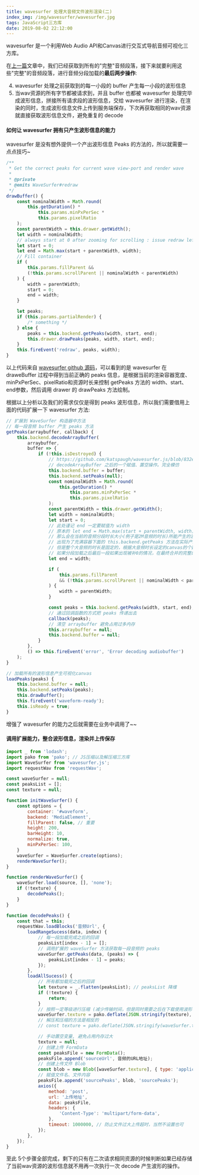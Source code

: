 ```yaml
---
title: wavesurfer 处理大音频文件波形渲染(二)
index_img: /img/wavesurfer/wavesurfer.jpg
tags: JavaScript三方库
date: 2019-08-02 22:12:00
---
```


wavesurfer 是一个利用Web Audio API和Canvas进行交互式导航音频可视化三方库。
<!-- more -->

在[上一篇](/2019/07/27/wavesurfer大音频(一)/)文章中，我们已经获取到所有的"完整"音频段落，接下来就要利用这些"完整"的音频段落，进行音频分段加载的**最后两步操作**:

4. wavesurfer 处理之前获取到的每一小段的 buffer 产生每一小段的波形信息
5. 当wav资源的所有字节都被请求到，并且 buffer 也都被 wavesurfer 处理完毕成波形信息，拼接所有请求段的波形信息，交给 wavesurfer 进行渲染，在渲染的同时，生成波形信息文件上传到服务端保存，下次再获取相同的wav资源就直接获取波形信息文件，避免重复的 decode

#### 如何让 wavesurfer 拥有只产生波形信息的能力

wavesurfer 是没有想外提供一个产出波形信息 Peaks 的方法的，所以就需要一点点技巧~

```js
/**
 * Get the correct peaks for current wave view-port and render wave
 *
 * @private
 * @emits WaveSurfer#redraw
 */
drawBuffer() {
    const nominalWidth = Math.round(
        this.getDuration() *
            this.params.minPxPerSec *
            this.params.pixelRatio
    );
    const parentWidth = this.drawer.getWidth();
    let width = nominalWidth;
    // always start at 0 after zooming for scrolling : issue redraw left part
    let start = 0;
    let end = Math.max(start + parentWidth, width);
    // Fill container
    if (
        this.params.fillParent &&
        (!this.params.scrollParent || nominalWidth < parentWidth)
    ) {
        width = parentWidth;
        start = 0;
        end = width;
    }

    let peaks;
    if (this.params.partialRender) {
        /* something */
    } else {
        peaks = this.backend.getPeaks(width, start, end);
        this.drawer.drawPeaks(peaks, width, start, end);
    }
    this.fireEvent('redraw', peaks, width);
}
```

以上代码来自 [wavesurfer github 源码](https://github.com/katspaugh/wavesurfer.js/blob/832e114b7be6436458fc351a57699ba169d08676/src/wavesurfer.js#L1130-L1183)，可以看到的是 wavesurfer 在 draweBuffer 过程中得到当前正确的 peaks 信息，是根据当前的渲染容器宽度、minPxPerSec、pixelRatio和资源时长来控制 getPeaks 方法的 width、start、end参数，然后调用 drawer 的 drawPeaks 方法绘制。

根据以上分析以及我们的需求仅仅是得到 peaks 波形信息，所以我们需要借用上面的代码扩展一下 wavesurfer 方法:

```js
// 扩展到 WaveSurfer 构造器中方法
// 每一段音频 buffer 产生 peaks 方法
getPeaks(arraybuffer, callback) {
    this.backend.decodeArrayBuffer(
        arraybuffer,
        buffer => {
            if (!this.isDestroyed) {
                // https://github.com/katspaugh/wavesurfer.js/blob/832e114b7be6436458fc351a57699ba169d08676/src/wavesurfer.js#L1395-L1396
                // decodeArrayBuffer 之后的一个赋值、置空操作。完全模仿
                this.backend.buffer = buffer;
                this.backend.setPeaks(null);
                const nominalWidth = Math.round(
                    this.getDuration() *
                        this.params.minPxPerSec *
                        this.params.pixelRatio
                );
                const parentWidth = this.drawer.getWidth();
                let width = nominalWidth;
                let start = 0;
                // 此处谨记 end 一定要赋值为 width
                // 原本的 let end = Math.max(start + parentWidth, width) 是比较了容器宽度和根据音频时长等计算出的长度，取最大值。
                // 那么会在当前的音频分段时长大小(例子是2M音频的时长)所能产生的波形长度小于容器的宽度时
                // 出现为了充满容器下面的 this.backend.getPeaks 方法在实际产生的波形信息后面添加不等位数的 0，从而充满容器。
                // 但是整个大音频的时长是固定的，根据大音频时长设定的canvas的个数和宽度已经固定
                // 如果分段加载之后最后一段如果出现被补0的情况，在最终合并的完整的波形信息就会超过原本设定的预值，导致挤压最终产生的波形
                let end = width;

                if (
                    this.params.fillParent
                    && (!this.params.scrollParent || nominalWidth < parentWidth)
                ) {
                    width = parentWidth;
                }

                const peaks = this.backend.getPeaks(width, start, end);
                // 通过回调函数的方式把 peaks 传递出去
                callback(peaks);
                // 清空 arraybuffer 避免占用过多内存
                this.arraybuffer = null;
                this.backend.buffer = null;
            }
        },
        () => this.fireEvent('error', 'Error decoding audiobuffer')
    );
}

// 加载所有的波形信息产生可视化canvas
loadPeaks(peaks) {
    this.backend.buffer = null;
    this.backend.setPeaks(peaks);
    this.drawBuffer();
    this.fireEvent('waveform-ready');
    this.isReady = true;
}
```

增强了 wavesurfer 的能力之后就需要在业务中调用了~~

#### 调用扩展能力，整合波形信息，渲染并上传保存

```js
import _ from 'lodash';
import pako from 'pako'; // JS压缩以及解压缩三方库
import WaveSurfer from 'wavesurfer.js';
import requestWav from 'requestWav';

const waveSurfer = null;
const peaksList = [];
const texture = null;

function initWaveSurfer() {
    const options = {
        container: '#waveform',
        backend: 'MediaElement',
        fillParent: false, // 重要
        height: 200,
        barHeight: 10,
        normalize: true,
        minPxPerSec: 100,
    }
    waveSurfer = WaveSurfer.create(options);
    renderWaveSurfer();
}

function renderWaveSurfer() {
    waveSurfer.load(source, [], 'none');
    if (!texture) {
        decodePeaks();
    }
}

function decodePeaks() {
    const that = this;
    requestWav.loadBlocks('音频Url', {
        loadRangeSucess(data, index) {
            // 每一段加载完成之后的回调
            peaksList[index - 1] = [];
            // 调用扩展的 waveSurfer 方法获取每一段音频的 peaks
            waveSurfer.getPeaks(data, (peaks) => {
                peaksList[index - 1] = peaks;
            });
        },
        loadAllSucess() {
            // 所有都加载完之后的回调
            let texture = _.flatten(peaksList); // peaksList 降维
            if (!texture) {
                return;
            }
            // 按照一定等级进行压缩 (减少传输时间，但是同时需要之后在下载使用波形信息的时候解压)
            waveSurfer.texture = pako.deflate(JSON.stringify(texture), { level: 9, to: 'string' });
            // 解压和压缩的方法是相反的
            // const texture = pako.deflate(JSON.stringify(waveSurfer.texture), { level: 9, to: 'string' });

            // 手动置空变量, 避免占用内存过大
            texture = null;
            // 创建上传 FormData
            const peaksFile = new FormData();
            peaksFile.append('sourceUrl', 音频的URL地址);
            // 创建上传文件 Blob
            const blob = new Blob([waveSurfer.texture], { type: 'application/json' });
            // 赋值文件名、文件内容
            peaksFile.append('sourcePeaks', blob, 'sourcePeaks');
            axios({
                method: 'post',
                url: '上传地址',
                data: peaksFile,
                headers: {
                    'Content-Type': 'multipart/form-data',
                },
                timeout: 1000000, // 防止文件过大上传超时，当然不设置也可
            });
        },
    });
}
```

至此 5个步骤全部完成，剩下的只有在二次请求相同资源的时候判断如果已经存储了当前wav资源的波形信息就不用再一次执行一次 decode 产生波形的操作。
